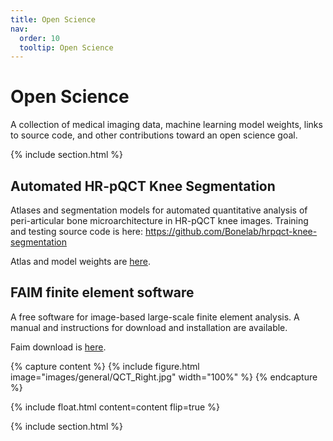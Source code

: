 ```yaml
---
title: Open Science
nav:
  order: 10
  tooltip: Open Science
---
```

# Open Science

A collection of medical imaging data, machine learning model weights, links to source code, and other contributions toward an open science goal.

{% include section.html %}
## Automated HR-pQCT Knee Segmentation
Atlases and segmentation models for automated quantitative analysis of peri-articular bone microarchitecture in HR-pQCT knee images. Training and testing source code is here: https://github.com/Bonelab/hrpqct-knee-segmentation

Atlas and model weights are [here](https://zenodo.org/records/11244681).

## FAIM finite element software
A free software for image-based large-scale finite element analysis. A manual and instructions for download and installation are available.

Faim download is [here](https://bonelab.github.io/n88/).

{% capture content %}
  {%
    include figure.html
    image="images/general/QCT_Right.jpg"
    width="100%"
  %}
{% endcapture %}

{%
  include float.html
  content=content
  flip=true
%}

{% include section.html %}